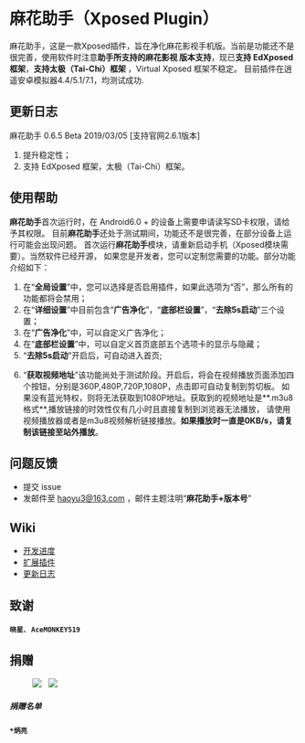 # 麻花助手（Xposed Plugin）

麻花助手，这是一款Xposed插件，旨在净化麻花影视手机版。当前是功能还不是很完善，使用软件时注意**助手所支持的麻花影视
 版本支持**，现已**支持 EdXposed 框架**，**支持太极（Tai-Chi）框架** ，Virtual Xposed 框架不稳定。
 目前插件在逍遥安卓模拟器4.4/5.1/7.1，均测试成功.

## 更新日志

麻花助手 0.6.5 Beta 2019/03/05 [支持官网2.6.1版本]
1. 提升稳定性；
2. 支持 EdXposed 框架，太极（Tai-Chi）框架。
   
## 使用帮助
   
   **麻花助手**首次运行时，在 Android6.0 + 的设备上需要申请读写SD卡权限，请给予其权限。
   目前**麻花助手**还处于测试期间，功能还不是很完善，在部分设备上运行可能会出现问题。
   首次运行**麻花助手**模块，请重新启动手机（Xposed模块需要）。当然软件已经开源，
   如果您是开发者，您可以定制您需要的功能。部分功能介绍如下：
     
   1. 在“**全局设置**”中，您可以选择是否启用插件，如果此选项为“否”，那么所有的功能都将会禁用；  
   2. 在“**详细设置**”中目前包含“**广告净化**”，“**底部栏设置**”，“**去除5s启动**”三个设置；  
   3. 在“**广告净化**”中，可以自定义广告净化；  
   4. 在“**底部栏设置**”中，可以自定义首页底部五个选项卡的显示与隐藏；  
   5. “**去除5s启动**”开启后，可自动进入首页;  
   <!--6. “**假装微信分享**”开启后，可以在点击微信分享到微信群或者分享到朋友圈后，直接返回，即成功分享。此功能主要用于**观看热门影视**。  -->
   6. “**获取视频地址**”该功能尚处于测试阶段。开启后，将会在视频播放页面添加四个按钮，分别是360P,480P,720P,1080P，点击即可自动复制到剪切板。
   如果没有蓝光特权，则将无法获取到1080P地址。获取到的视频地址是**.m3u8格式**,播放链接的时效性仅有几小时且直接复制到浏览器无法播放，
   请使用视频播放器或者是m3u8视频解析链接播放。**如果播放时一直是0KB/s，请复制该链接至站外播放**。
   
## 问题反馈
* 提交 issue
* 发邮件至 haoyu3@163.com ，邮件主题注明“**麻花助手+版本号**”

## Wiki

* [开发进度](https://github.com/1595901624/mhzs/wiki/开发进度)
* [扩展插件](https://github.com/1595901624/mhzs/wiki/扩展插件)
* [更新日志](https://github.com/1595901624/mhzs/wiki/更新日志)

## 致谢
   **`晓星`**、**`AceMONKEY519`**

## 捐赠

<figure class="half">
    <img src="https://github.com/1595901624/mhzs/blob/master/alipayc.jpg?raw=true">
    &nbsp;
    <img src="https://github.com/1595901624/mhzs/blob/master/wechatc.jpg?raw=true">
</figure>

##### 捐赠名单

**`*炳亮`**
<!--![支付宝捐赠](https://github.com/1595901624/mhzs/blob/master/alipayc.jpg?raw=true)-->

<!--![微信捐赠](https://github.com/1595901624/mhzs/blob/master/wechatc.jpg?raw=true)-->

   
   
